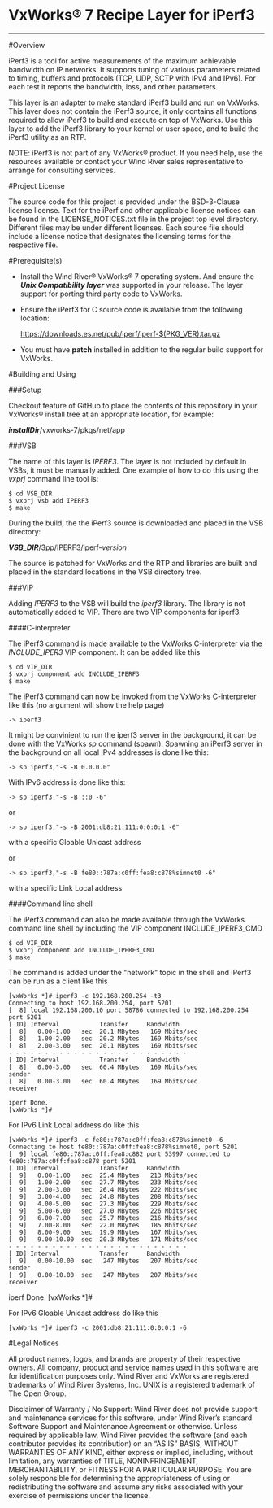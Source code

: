 VxWorks® 7 Recipe Layer for iPerf3
===
---

#Overview

iPerf3 is a tool for active measurements of the maximum achievable 
bandwidth on IP networks. It supports tuning of various parameters 
related to timing, buffers and protocols (TCP, UDP, SCTP with IPv4 
and IPv6). For each test it reports the bandwidth, loss, and other 
parameters. 

This layer is an adapter to make standard iPerf3 build and run on
VxWorks. This layer does not contain the iPerf3 source, it only
contains all functions required to allow iPerf3 to build and execute
on top of VxWorks. Use this layer to add the iPerf3 library to your 
kernel or user space, and to build the iPerf3 utility as an RTP.

NOTE: iPerf3 is not part of any VxWorks® product. If you need help, 
use the resources available or contact your Wind River sales representative 
to arrange for consulting services.

#Project License

The source code for this project is provided under the BSD-3-Clause license license. 
Text for the iPerf and other applicable license notices can be found in 
the LICENSE_NOTICES.txt file in the project top level directory. Different 
files may be under different licenses. Each source file should include a 
license notice that designates the licensing terms for the respective file.

#Prerequisite(s)

* Install the Wind River® VxWorks® 7 operating system. And ensure the ***Unix 
  Compatibility layer*** was supported in your release. The layer support for 
  porting third party code to VxWorks.

* Ensure the iPerf3 for C source code is available from the following location:

    https://downloads.es.net/pub/iperf/iperf-$(PKG_VER).tar.gz

* You must have **patch** installed in addition to the regular build support 
  for VxWorks. 

#Building and Using

###Setup

Checkout feature of GitHub to place the contents of this repository 
in your VxWorks® install tree at an appropriate location, for example:

***installDir***/vxworks-7/pkgs/net/app

###VSB

The name of this layer is *IPERF3*. The layer is not included by
default in VSBs, it must be manually added. One example of how to do
this using the *vxprj* command line tool is:

    $ cd VSB_DIR
    $ vxprj vsb add IPERF3
    $ make
    
During the build, the the iPerf3 source is downloaded and placed in the 
VSB directory:

***VSB_DIR***/3pp/IPERF3/iperf-*version*

The source is patched for VxWorks and the RTP and libraries are built 
and placed in the standard locations in the VSB directory tree.

###VIP

Adding *IPERF3* to the VSB will build the *iperf3* library. The library 
is not automatically added to VIP. There are two VIP components for iperf3.

####C-interpreter

The iPerf3 command is made available to the VxWorks C-interpreter via
the *INCLUDE_IPER3* VIP component. It can be added like this

    $ cd VIP_DIR
    $ vxprj component add INCLUDE_IPERF3
    $ make

The iPerf3 command can now be invoked from the VxWorks C-interpreter
like this (no argument will show the help page)

    -> iperf3

It might be convinient to run the iperf3 server in the background, it
can be done with the VxWorks *sp* command (spawn). Spawning an iPerf3
server in the background on all local IPv4 addresses is done like this:

    -> sp iperf3,"-s -B 0.0.0.0"
	
With IPv6 address is done like this:

    -> sp iperf3,"-s -B ::0 -6"
	
or

    -> sp iperf3,"-s -B 2001:db8:21:111:0:0:0:1 -6" 

with a specific Gloable Unicast address	

or

    -> sp iperf3,"-s -B fe80::787a:c0ff:fea8:c878%simnet0 -6" 

with a specific Link Local address	

####Command line shell

The iPerf3 command can also be made available through the VxWorks
command line shell by including the VIP component INCLUDE_IPERF3_CMD

    $ cd VIP_DIR
    $ vxprj component add INCLUDE_IPERF3_CMD
    $ make

The command is added under the "network" topic in the shell and iPerf3
can be run as a client like this

    [vxWorks *]# iperf3 -c 192.168.200.254 -t3
    Connecting to host 192.168.200.254, port 5201
    [  8] local 192.168.200.10 port 58786 connected to 192.168.200.254
    port 5201
    [ ID] Interval           Transfer     Bandwidth
    [  8]   0.00-1.00   sec  20.1 MBytes   169 Mbits/sec
    [  8]   1.00-2.00   sec  20.2 MBytes   169 Mbits/sec
    [  8]   2.00-3.00   sec  20.1 MBytes   169 Mbits/sec
    - - - - - - - - - - - - - - - - - - - - - - - - -
    [ ID] Interval           Transfer     Bandwidth
    [  8]   0.00-3.00   sec  60.4 MBytes   169 Mbits/sec
    sender
    [  8]   0.00-3.00   sec  60.4 MBytes   169 Mbits/sec
    receiver

    iperf Done.
    [vxWorks *]#
	
For IPv6 Link Local address do like this

    [vxWorks *]# iperf3 -c fe80::787a:c0ff:fea8:c878%simnet0 -6
    Connecting to host fe80::787a:c0ff:fea8:c878%simnet0, port 5201
    [  9] local fe80::787a:c0ff:fea8:c882 port 53997 connected to fe80::787a:c0ff:fea8:c878 port 5201
    [ ID] Interval           Transfer     Bandwidth
    [  9]   0.00-1.00   sec  25.4 MBytes   213 Mbits/sec                  
    [  9]   1.00-2.00   sec  27.7 MBytes   233 Mbits/sec                  
    [  9]   2.00-3.00   sec  26.4 MBytes   222 Mbits/sec                  
    [  9]   3.00-4.00   sec  24.8 MBytes   208 Mbits/sec                  
    [  9]   4.00-5.00   sec  27.3 MBytes   229 Mbits/sec                  
    [  9]   5.00-6.00   sec  27.0 MBytes   226 Mbits/sec                  
    [  9]   6.00-7.00   sec  25.7 MBytes   216 Mbits/sec                  
    [  9]   7.00-8.00   sec  22.0 MBytes   185 Mbits/sec                  
    [  9]   8.00-9.00   sec  19.9 MBytes   167 Mbits/sec                  
    [  9]   9.00-10.00  sec  20.3 MBytes   171 Mbits/sec                  
    - - - - - - - - - - - - - - - - - - - - - - - - -
    [ ID] Interval           Transfer     Bandwidth
    [  9]   0.00-10.00  sec   247 MBytes   207 Mbits/sec                  sender
    [  9]   0.00-10.00  sec   247 MBytes   207 Mbits/sec                  receiver

iperf Done.
[vxWorks *]# 

For IPv6 Gloable Unicast address do like this

    [vxWorks *]# iperf3 -c 2001:db8:21:111:0:0:0:1 -6	

#Legal Notices

All product names, logos, and brands are property of their respective owners. All company, 
product and service names used in this software are for identification purposes only. 
Wind River and VxWorks are registered trademarks of Wind River Systems, Inc. UNIX is a 
registered trademark of The Open Group.

Disclaimer of Warranty / No Support: Wind River does not provide support 
and maintenance services for this software, under Wind River’s standard 
Software Support and Maintenance Agreement or otherwise. Unless required 
by applicable law, Wind River provides the software (and each contributor 
provides its contribution) on an “AS IS” BASIS, WITHOUT WARRANTIES OF ANY 
KIND, either express or implied, including, without limitation, any warranties 
of TITLE, NONINFRINGEMENT, MERCHANTABILITY, or FITNESS FOR A PARTICULAR 
PURPOSE. You are solely responsible for determining the appropriateness of 
using or redistributing the software and assume any risks associated with 
your exercise of permissions under the license.
